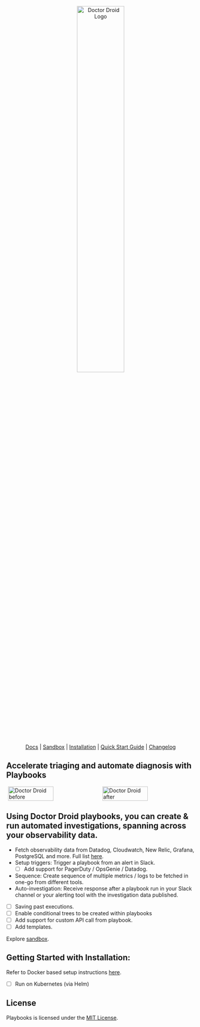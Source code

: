 <p align="center">
  <img src="https://drdroid-public-content.s3.us-west-2.amazonaws.com/Horizontal+Logo.png" alt="Doctor Droid Logo" width="50%" height="50%">

</p>

<center>

[Docs](https://docs.drdroid.io) | [Sandbox](https://sandbox.drdroid.io) | [Installation](https://docs.drdroid.io/docs/installation) | [Quick Start Guide](https://docs.drdroid.io/docs/quick-start-guide) | [Changelog](https://docs.drdroid.io/changelog)

</center>

## Accelerate triaging and automate diagnosis with Playbooks
<div style="display: flex; justify-content: space-between;">
<img src="https://assets-global.website-files.com/642ad9ebc00f9544d49b1a6b/65e82550d0b81966987ea751_status-quo-p-500.png" alt="Doctor Droid before" style="width: 50%; margin-right: 1%;margin-left: 1%; height: 40%;">
<img src="https://assets-global.website-files.com/642ad9ebc00f9544d49b1a6b/65e825a048a51382adfbe967_with-doctor-droid-tree-p-500.png" alt="Doctor Droid after" style="width: 50%; margin-right: 1%; margin-left: 1%; height: 40%;">
</div>


## Using Doctor Droid playbooks, you can create & run automated investigations, spanning across your observability data.
- Fetch observability data from Datadog, Cloudwatch, New Relic, Grafana, PostgreSQL and more. Full list [here](https://docs.drdroid.io/docs/integrations).
- Setup triggers: Trigger a playbook from an alert in Slack.
    - [ ] Add support for PagerDuty / OpsGenie / Datadog.
- Sequence: Create sequence of multiple metrics / logs to be fetched in one-go from different tools.
- Auto-investigation: Receive response after a playbook run in your Slack channel or your alerting tool with the investigation data published.
- [ ] Saving past executions.
- [ ] Enable conditional trees to be created within playbooks
- [ ] Add support for custom API call from playbook.
- [ ] Add templates.

Explore [sandbox](https://sandbox.drdroid.io/).



## Getting Started with Installation:
Refer to Docker based setup instructions [here](/setup/Docker.md).
- [ ] Run on Kubernetes (via Helm)


## License
Playbooks is licensed under the [MIT License](https://github.com/DrDroidLab/PlayBooks/blob/main/LICENSE).
